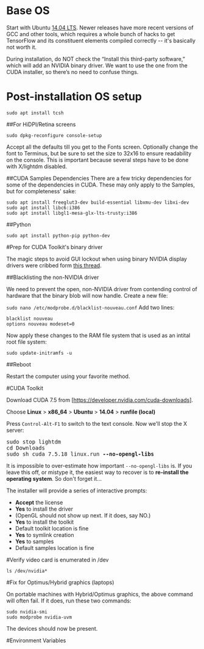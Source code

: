 # Base OS
Start with Ubuntu [14.04 LTS](http://releases.ubuntu.com/14.04/).  Newer releases have  more recent versions of GCC and other tools, which requires a whole bunch of hacks to get TensorFlow and its constituent elements compiled correctly -- it's basically not worth it.

During installation, do NOT check the “Install this third-party software,” which will add an NVIDIA binary  driver. We want to use the one from the CUDA installer, so there’s no need to confuse things.

# Post-installation OS setup

`sudo apt install tcsh`

##For HiDPI/Retina screens

`sudo dpkg-reconfigure console-setup`

Accept all the defaults till you get to the Fonts screen. Optionally change the font to Terminus, but be sure to set the size to 32x16 to ensure readability on the console. This is important because several steps have to be done with X/lightdm disabled.

##CUDA Samples Dependencies
There are a few tricky dependencies for some of the dependencies in CUDA. These may only apply to the Samples, but for completeness' sake:

```
sudo apt install freeglut3-dev build-essential libxmu-dev libxi-dev
sudo apt install libc6:i386
sudo apt install libgl1-mesa-glx-lts-trusty:i386
```

##Python

`sudo apt install python-pip python-dev`

#Prep for CUDA Toolkit's binary driver

The magic steps to avoid GUI lockout when using binary NVIDIA display drivers were cribbed form [this thread](https://devtalk.nvidia.com/default/topic/878117/-solved-titan-x-for-cuda-7-5-login-loop-error-ubuntu-14-04-/
).

##Blacklisting the non-NVIDIA driver

We need to prevent the open, non-NVIDIA driver from contending control of hardware that the binary blob will now handle. Create a new file:

`sudo nano /etc/modprobe.d/blacklist-nouveau.conf`
Add two lines:
```
blacklist nouveau
options nouveau modeset=0
```

Now apply these changes to the RAM file system that is used as an intital root file system:

`sudo update-initramfs -u`

##Reboot

Restart the computer using your favorite method.

#CUDA Toolkit

Download CUDA 7.5 from [https://developer.nvidia.com/cuda-downloads].

Choose **Linux** > **x86_64** > **Ubuntu** > **14.04** > **runfile (local)**

Press `Control-Alt-F1` to switch to the text console.  Now we'll stop the X server:

<pre>
sudo stop lightdm
cd Downloads
sudo sh cuda_7.5.18_linux.run <b>--no-opengl-libs</b>
</pre>

It is impossible to over-estimate how important `--no-opengl-libs` is.  If you leave this off, or mistype it, the easiest way to recover is to **re-install the operating system**.  So don't forget it...

The installer will provide a series of interactive prompts:

- **Accept** the license
- **Yes** to install the driver
- (OpenGL should not show up next. If it does, say NO.)
- **Yes** to install the toolkit
- Default toolkit location is fine
- **Yes** to symlink creation
- **Yes** to samples
- Default samples location is fine

#Verify video card is enumerated in /dev

`ls /dev/nvidia*`

#Fix for Optimus/Hybrid graphics (laptops)

On portable machines with Hybrid/Optimus graphics, the above command will often fail. If it does, run these two commands:

```
sudo nvidia-smi
sudo modprobe nvidia-uvm
```
The devices should now be present.

#Environment Variables

